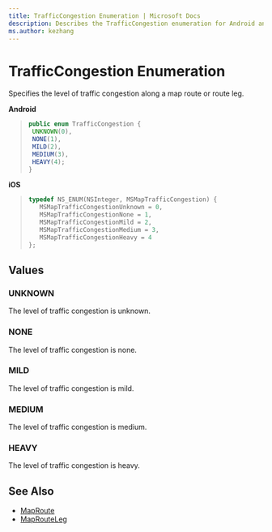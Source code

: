 ```yaml
---
title: TrafficCongestion Enumeration | Microsoft Docs
description: Describes the TrafficCongestion enumeration for Android and iOS and provides the enumeration's values and additional references.
ms.author: kezhang
---
```


# TrafficCongestion Enumeration

Specifies the level of traffic congestion along a map route or route leg.

**Android**

>```java
>public enum TrafficCongestion {
>  UNKNOWN(0),
>  NONE(1),
>  MILD(2),
>  MEDIUM(3),
>  HEAVY(4);
>}
>```

**iOS**

>```objectivec
>typedef NS_ENUM(NSInteger, MSMapTrafficCongestion) {
>    MSMapTrafficCongestionUnknown = 0,
>    MSMapTrafficCongestionNone = 1,
>    MSMapTrafficCongestionMild = 2,
>    MSMapTrafficCongestionMedium = 3,
>    MSMapTrafficCongestionHeavy = 4
>};
>```

## Values

### UNKNOWN

The level of traffic congestion is unknown.

### NONE

The level of traffic congestion is none.

### MILD

The level of traffic congestion is mild.

### MEDIUM

The level of traffic congestion is medium.

### HEAVY

The level of traffic congestion is heavy.

## See Also

* [MapRoute](maproute-class.md)
* [MapRouteLeg](maprouteleg-class.md)